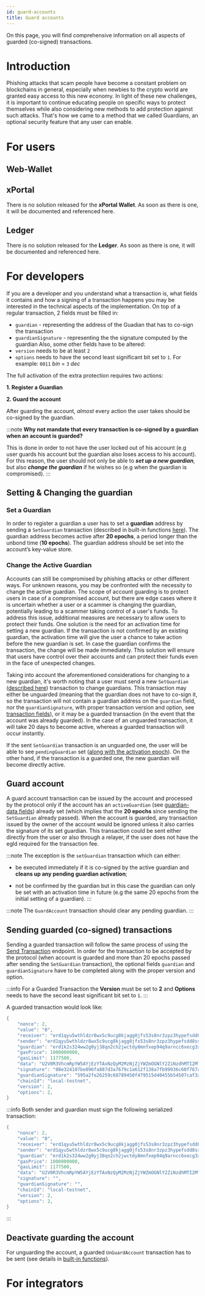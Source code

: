 ```yaml
---
id: guard-accounts
title: Guard accounts
---
```


[comment]: # (mx-abstract)

On this page, you will find comprehensive information on all aspects of guarded (co-signed) transactions.

[comment]: # (mx-context-auto)

# Introduction

Phishing attacks that scam people have become a constant problem on blockchains in general, especially when newbies to the crypto world are granted easy access to this new economy. In light of these new challenges, it is important to continue educating people on specific ways to protect themselves while also considering new methods to add protection against such attacks. That's how we came to a method that we called Guardians, an optional security feature that any user can enable.

[comment]: # (mx-context-auto)

# For users

## Web-Wallet

## xPortal

There is no solution released for the **xPortal Wallet**. As soon as there is one, it will be documented and referenced here.

## Ledger

There is no solution released for the **Ledger**. As soon as there is one, it will be documented and referenced here.

# For developers

If you are a developer and you understand what a transaction is, what fields it contains and how a signing of a transaction happens you may be interested in the technical aspects of the implementation.  On top of a regular transaction, 2 fields must be filled in:
- `guardian` - representing the address of the Guadian that has to co-sign the transaction
- `guardianSignature` - representing the the signature computed by the guardian
Also, some other fields have to be altered:
- `version` needs to be at least `2`
- `options` needs to have the second least significant bit set to `1`. For example: `0011` _bin_ = `3` _dec_

The full activation of the extra protection requires two actions:

**1. Register a Guardian**

**2. Guard the account**

After guarding the account, _almost_ every action the user takes should be co-signed by the guardian.

:::note
**Why not mandate that every transaction is co-signed by a guardian when an account is guarded?**

This is done in order to not have the user locked out of his account (e.g user guards his account but the guardian also loses access to his account). For this reason, the user should not only be able to **_set up a new guardian_**, but also **_change the guardian_** if he wishes so (e.g when the guardian is compromised).
:::

## Setting & Changing the guardian

### Set a Guardian

In order to register a guardian a user has to set a **guardian** address by sending a ```SetGuardian``` transaction (described in built-in functions [here](/developers/built-in-functions#setguardian)). The guardian address becomes active after **20 epochs**, a period longer than the unbond time (**10 epochs**). The guardian address should be set into the account’s key-value store.

### Change the Active Guardian

Accounts can still be compromised by phishing attacks or other different ways. For unknown reasons, you may be confronted with the necessity to change the active guardian. The scope of account guarding is to protect users in case of a compromised account, but there are edge cases where it is uncertain whether a user or a scammer is changing the guardian, potentially leading to a scammer taking control of a user's funds. To address this issue, additional measures are necessary to allow users to protect their funds. One solution is the need for an activation time for setting a new guardian. If the transaction is not confirmed by an existing guardian, the activation time will give the user a chance to take action before the new guardian is set. In case the guardian confirms the transaction, the change will be made immediately. This solution will ensure that users have control over their accounts and can protect their funds even in the face of unexpected changes.

Taking into account the aforementioned considerations for changing to a new guardian, it's worth noting that a user must send a new ```SetGuardian``` ([described here](/developers/built-in-functions#setguardian)) transaction to change guardians. This transaction may either be unguarded (meaning that the guardian does not have to co-sign it, so the transaction will not contain a guardian address on the ```guardian``` field, nor the ```guardianSignature```, with proper transaction version and option, see [transaction fields](/sdk-and-tools/rest-api/transactions#send-transaction)), or it may be a guarded transaction (in the event that the account was already guarded). In the case of an unguarded transaction, it will take 20 days to become active, whereas a guarded transaction will occur instantly.

If the sent ```SetGuardian``` transaction is an unguarded one, the user will be able to see ```pendingGuardian``` set ([along with the activation epoch](/sdk-and-tools/rest-api/addresses#get-address-guardian-data)). On the other hand, if the transaction is a guarded one, the new guardian will become directly active.

## Guard account

A guard account transaction can be issued by the account and processed by the protocol only if the account has an ```activeGuardian``` (see [guardian-data fields](/sdk-and-tools/rest-api/addresses#get-address-guardian-data)) already set (which implies that the **20 epochs** since sending the ```SetGuardian``` already passed). When the account is guarded, any transaction issued by the owner of the account would be ignored unless it also carries the signature of its set guardian. This transaction could be sent either directly from the user or also through a relayer, if the user does not have the egld required for the transaction fee. 

:::note
The exception is the ```setGuardian``` transaction which can either:

- be executed immediately if it is co-signed by the active guardian and **cleans up any pending guardian activation**;

- not be confirmed by the guardian but in this case the guardian can only be set with an activation time in future (e.g the same 20 epochs from the initial setting of a guardian).
:::

:::note
The ```GuardAccount``` transaction should clear any pending guardian.
:::

## Sending guarded (co-signed) transactions

Sending a guarded transaction will follow the same process of using the [Send Transaction](/sdk-and-tools/rest-api-/transactions#send-transaction) endpoint. In order for the transaction to be accepted by the protocol (when account is guarded and more than 20 epochs passed after sending the ```SetGuardian``` transaction), the optional fields ```guardian``` and ```guardianSignature``` have to be completed along with the proper version and option.

:::info
For a Guarded Transaction the **Version** must be set to **2** and **Options** needs to have the second least significant bit set to `1`.
:::

A guarded transaction would look like:

```rust
{
    "nonce": 2,
    "value": "0",
    "receiver": "erd1qyu5wthldzr8wx5c9ucg8kjagg0jfs53s8nr3zpz3hypefsdd8ssycr6th",
    "sender": "erd1qyu5wthldzr8wx5c9ucg8kjagg0jfs53s8nr3zpz3hypefsdd8ssycr6th",
    "guardian": "erd1k2s324ww2g0yj38qn2ch2jwctdy8mnfxep94q9arncc6xecg3xaq6mjse8",
    "gasPrice": 1000000000,
    "gasLimit": 1177500,
    "data": "U2V0R3VhcmRpYW5AYjEzYTAxNzQyM2MzNjZjYWZmOGNlY2ZiNzdhMTI2MTBhMTMwZjQ4ODgxMzQxMjJjNzkzN2ZlYWUwZDZkN2QxN0A3NTc1Njk2NA==", #base64 representation of Seting a Guardian
    "signature": "08e324107be096fa887d3a7679c1a612f138a7fb99936c60f767ac2ff98bd9cb1d161f738971da3934aac639de83870e03fdf0753f40b59b250334ffc881af03",
    "guardianSignature": "595a2fe26259c68789450f479515d40455b54507caf3a2e9bf62aa5e67ba45d38ea15c9ed06abb43a9a3644315ea2e3efefb83ce4a0f08ab89a99ac878049f01",
    "chainId": "local-testnet",
    "version": 2,
    "options": 2,
}
```

:::info
Both sender and guardian must sign the following serialized transaction:
```rust
{
    "nonce": 2,
    "value": "0",
    "receiver": "erd1qyu5wthldzr8wx5c9ucg8kjagg0jfs53s8nr3zpz3hypefsdd8ssycr6th",
    "sender": "erd1qyu5wthldzr8wx5c9ucg8kjagg0jfs53s8nr3zpz3hypefsdd8ssycr6th",
    "guardian": "erd1k2s324ww2g0yj38qn2ch2jwctdy8mnfxep94q9arncc6xecg3xaq6mjse8",
    "gasPrice": 1000000000,
    "gasLimit": 1177500,
    "data": "U2V0R3VhcmRpYW5AYjEzYTAxNzQyM2MzNjZjYWZmOGNlY2ZiNzdhMTI2MTBhMTMwZjQ4ODgxMzQxMjJjNzkzN2ZlYWUwZDZkN2QxN0A3NTc1Njk2NA==", #base64 representation of Seting a Guardian
    "signature": "",
    "guardianSignature": "",
    "chainId": "local-testnet",
    "version": 2,
    "options": 2,
}
```
:::

## Deactivate guarding the account

For unguarding the account, a guarded ```UnGuardAccount``` transaction has to be sent (see details in [built-in functions](/developers/built-in-functions#unguardaccount)).

# For integrators

